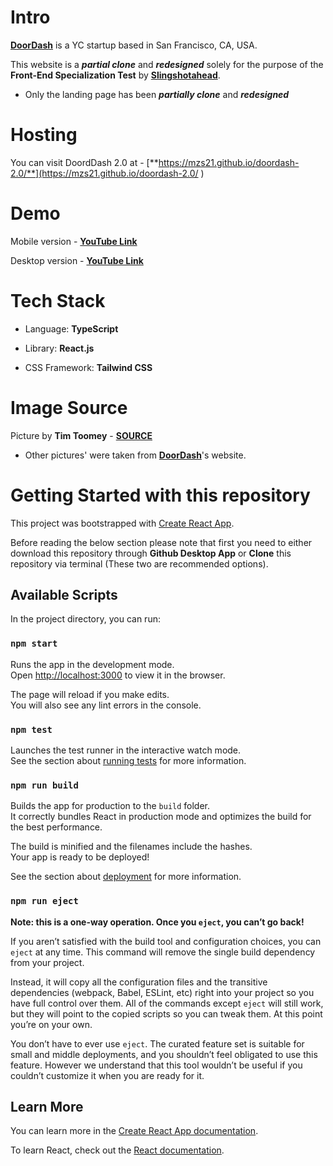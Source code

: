 # Intro

[**DoorDash**](https://www.doordash.com/) is a YC startup based in San Francisco, CA, USA.

This website is a **_partial clone_** and **_redesigned_** solely for the purpose of the **Front-End Specialization Test** by [**Slingshotahead**](https://slingshotahead.com/).


* Only the landing page has been **_partially clone_** and **_redesigned_** 


# Hosting

You can visit DoordDash 2.0 at - [**https://mzs21.github.io/doordash-2.0/**](https://mzs21.github.io/doordash-2.0/ )

# Demo

Mobile version - [**YouTube Link**](https://youtube.com/shorts/xcT-IWMWcVY)

Desktop version - [**YouTube Link**](https://youtu.be/aGEwlKnOGec)

# Tech Stack

- Language: **TypeScript**

- Library: **React.js**

- CSS Framework: **Tailwind CSS**

# Image Source

Picture by **Tim Toomey** - [**SOURCE**](https://unsplash.com/photos/STqHLqMne3k?utm_source=unsplash&utm_medium=referral&utm_content=creditShareLink)

* Other pictures' were taken from [**DoorDash**](https://www.doordash.com/)'s website.
# Getting Started with this repository

This project was bootstrapped with [Create React App](https://github.com/facebook/create-react-app).

Before reading the below section please note that first you need to either download this repository through **Github Desktop App** or **Clone** this repository via terminal (These two are recommended options).

## Available Scripts

In the project directory, you can run:

### `npm start`

Runs the app in the development mode.\
Open [http://localhost:3000](http://localhost:3000) to view it in the browser.

The page will reload if you make edits.\
You will also see any lint errors in the console.

### `npm test`

Launches the test runner in the interactive watch mode.\
See the section about [running tests](https://facebook.github.io/create-react-app/docs/running-tests) for more information.

### `npm run build`

Builds the app for production to the `build` folder.\
It correctly bundles React in production mode and optimizes the build for the best performance.

The build is minified and the filenames include the hashes.\
Your app is ready to be deployed!

See the section about [deployment](https://facebook.github.io/create-react-app/docs/deployment) for more information.

### `npm run eject`

**Note: this is a one-way operation. Once you `eject`, you can’t go back!**

If you aren’t satisfied with the build tool and configuration choices, you can `eject` at any time. This command will remove the single build dependency from your project.

Instead, it will copy all the configuration files and the transitive dependencies (webpack, Babel, ESLint, etc) right into your project so you have full control over them. All of the commands except `eject` will still work, but they will point to the copied scripts so you can tweak them. At this point you’re on your own.

You don’t have to ever use `eject`. The curated feature set is suitable for small and middle deployments, and you shouldn’t feel obligated to use this feature. However we understand that this tool wouldn’t be useful if you couldn’t customize it when you are ready for it.

## Learn More

You can learn more in the [Create React App documentation](https://facebook.github.io/create-react-app/docs/getting-started).

To learn React, check out the [React documentation](https://reactjs.org/).
